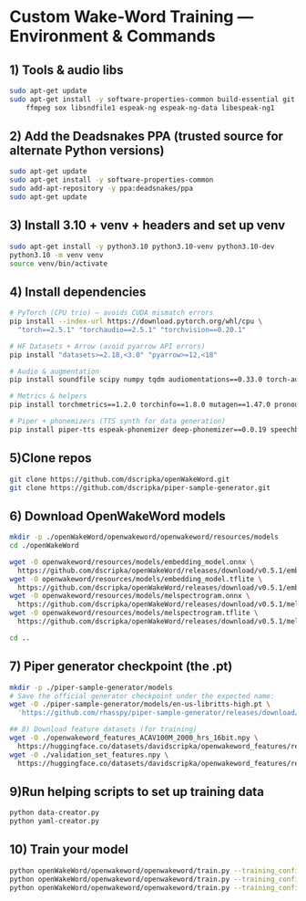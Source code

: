 # Custom Wake-Word Training — Environment & Commands

## 1) Tools & audio libs
```bash
sudo apt-get update
sudo apt-get install -y software-properties-common build-essential git wget curl \
    ffmpeg sox libsndfile1 espeak-ng espeak-ng-data libespeak-ng1
```

## 2) Add the Deadsnakes PPA (trusted source for alternate Python versions)
```bash
sudo apt-get update
sudo apt-get install -y software-properties-common
sudo add-apt-repository -y ppa:deadsnakes/ppa
sudo apt-get update
```

## 3) Install 3.10 + venv + headers and set up venv
```bash
sudo apt-get install -y python3.10 python3.10-venv python3.10-dev
python3.10 -m venv venv
source venv/bin/activate
```

## 4) Install dependencies
```bash
# PyTorch (CPU trio) – avoids CUDA mismatch errors
pip install --index-url https://download.pytorch.org/whl/cpu \
  "torch==2.5.1" "torchaudio==2.5.1" "torchvision==0.20.1"

# HF Datasets + Arrow (avoid pyarrow API errors)
pip install "datasets>=2.18,<3.0" "pyarrow>=12,<18"

# Audio & augmentation
pip install soundfile scipy numpy tqdm audiomentations==0.33.0 torch-audiomentations==0.11.0 acoustics==0.2.6

# Metrics & helpers
pip install torchmetrics==1.2.0 torchinfo==1.8.0 mutagen==1.47.0 pronouncing==0.2.0

# Piper + phonemizers (TTS synth for data generation)
pip install piper-tts espeak-phonemizer deep-phonemizer==0.0.19 speechbrain==0.5.14
```

## 5)Clone repos
```bash
git clone https://github.com/dscripka/openWakeWord.git
git clone https://github.com/dscripka/piper-sample-generator.git
```

## 6) Download OpenWakeWord models
```bash
mkdir -p ./openWakeWord/openwakeword/openwakeword/resources/models
cd ./openWakeWord

wget -O openwakeword/resources/models/embedding_model.onnx \
  https://github.com/dscripka/openWakeWord/releases/download/v0.5.1/embedding_model.onnx
wget -O openwakeword/resources/models/embedding_model.tflite \
  https://github.com/dscripka/openWakeWord/releases/download/v0.5.1/embedding_model.tflite
wget -O openwakeword/resources/models/melspectrogram.onnx \
  https://github.com/dscripka/openWakeWord/releases/download/v0.5.1/melspectrogram.onnx
wget -O openwakeword/resources/models/melspectrogram.tflite \
  https://github.com/dscripka/openWakeWord/releases/download/v0.5.1/melspectrogram.tflite

cd ..
```

## 7) Piper generator checkpoint (the .pt)
```bash
mkdir -p ./piper-sample-generator/models
# Save the official generator checkpoint under the expected name:
wget -O ./piper-sample-generator/models/en-us-libritts-high.pt \
  'https://github.com/rhasspy/piper-sample-generator/releases/download/v2.0.0/en_US-libritts_r-medium.pt'

## 8) Download feature datasets (for training)
wget -O ./openwakeword_features_ACAV100M_2000_hrs_16bit.npy \
  https://huggingface.co/datasets/davidscripka/openwakeword_features/resolve/main/openwakeword_features_ACAV100M_2000_hrs_16bit.npy
wget -O ./validation_set_features.npy \
  https://huggingface.co/datasets/davidscripka/openwakeword_features/resolve/main/validation_set_features.npy
```

## 9)Run helping scripts to set up training data
```bash
python data-creator.py
python yaml-creator.py
```

## 10) Train your model
```bash
python openWakeWord/openwakeword/openwakeword/train.py --training_config my_model.yaml --generate_clips
python openWakeWord/openwakeword/openwakeword/train.py --training_config my_model.yaml --augment_clips
python openWakeWord/openwakeword/openwakeword/train.py --training_config my_model.yaml --train_model
```

